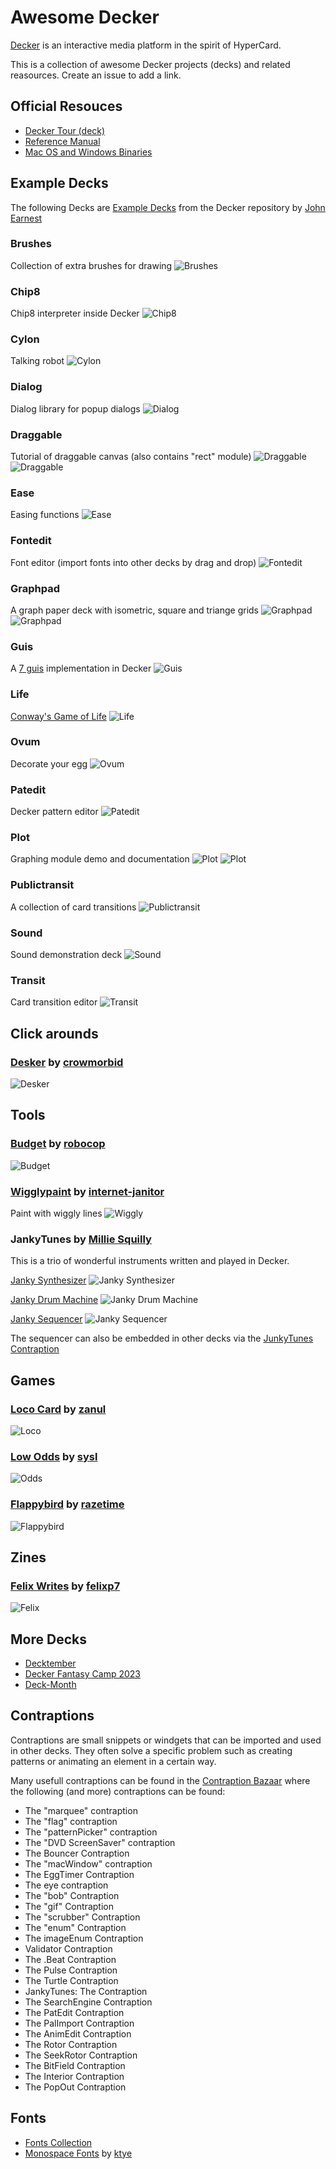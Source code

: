 # Awesome Decker

[Decker](https://beyondloom.com/decker/index.html) is an interactive media platform in the spirit of HyperCard.

This is a collection of awesome Decker projects (decks) and related reasources. Create an issue to add a link.

## Official Resouces
- [Decker Tour (deck)](https://beyondloom.com/decker/tour.html)
- [Reference Manual](https://beyondloom.com/decker/decker.html)
- [Mac OS and Windows Binaries](https://internet-janitor.itch.io/decker)

## Example Decks
The following Decks are [Example Decks](https://github.com/JohnEarnest/Decker/tree/main/examples/decks) from the Decker repository by [John Earnest](https://github.com/JohnEarnest)

### Brushes
Collection of extra brushes for drawing
![Brushes](images/brushes.png)

### Chip8
Chip8 interpreter inside Decker
![Chip8](images/chip8.png)

### Cylon
Talking robot
![Cylon](images/cylon.png)

### Dialog
Dialog library for popup dialogs
![Dialog](images/dialog.png)

### Draggable
Tutorial of draggable canvas (also contains "rect" module)
![Draggable](images/draggable.png)
![Draggable](images/draggable-2.png)

### Ease
Easing functions
![Ease](images/ease.png)

### Fontedit
Font editor (import fonts into other decks by drag and drop)
![Fontedit](images/fontedit.png)

### Graphpad
A graph paper deck with isometric, square and triange grids
![Graphpad](images/graphpad.png)
![Graphpad](images/graphpad-2.png)

### Guis
A [7 guis](https://7guis.github.io/7guis/) implementation in Decker
![Guis](images/guis.png)

### Life
[Conway's Game of Life](https://en.wikipedia.org/wiki/Conway%27s_Game_of_Life)
![Life](images/life.png)

### Ovum
Decorate your egg
![Ovum](images/ovum.png)

### Patedit
Decker pattern editor
![Patedit](images/patedit.png)

### Plot
Graphing module demo and documentation
![Plot](images/plot.png)
![Plot](images/plot-2.png)

### Publictransit
A collection of card transitions
![Publictransit](images/publictransit.png)

### Sound
Sound demonstration deck
![Sound](images/sound.png)

### Transit
Card transition editor
![Transit](images/transit.png)

## Click arounds

### [Desker](https://crowmorbid.itch.io/desker-deckmonth) by [crowmorbid](https://crowmorbid.itch.io/)
![Desker](images/desker.png)

## Tools
### [Budget](https://robocop.itch.io/budget-deck) by [robocop](https://robocop.itch.io/)
![Budget](images/budget.png)

### [Wigglypaint](https://internet-janitor.itch.io/wigglypaint) by [internet-janitor](https://internet-janitor.itch.io/)
Paint with wiggly lines
![Wiggly](images/wiggly.png)

### JankyTunes by [Millie Squilly](https://micpp.itch.io/)

This is a trio of wonderful instruments written and played in Decker.

[Janky Synthesizer](https://micpp.itch.io/janky-synthesizer)
![Janky Synthesizer](images/synth.png)

[Janky Drum Machine](https://micpp.itch.io/janky-drum-machine)
![Janky Drum Machine](images/drum.png)

[Janky Sequencer](https://micpp.itch.io/janky-sequencer)
![Janky Sequencer](images/sequencer.png)

The sequencer can also be embedded in other decks via the [JunkyTunes Contraption](https://micpp.itch.io/jankytunes-the-contraption)

## Games

### [Loco Card](https://zunil.itch.io/loco-card) by [zanul](https://zunil.itch.io)
![Loco](images/loco.png)

### [Low Odds](https://sysl.itch.io/low-odds-pretend-scratch-card-game) by [sysl](https://sysl.itch.io/)
![Odds](images/odds.png)

### [Flappybird](https://github.com/razetime/decks) by [razetime](https://github.com/razetime) 
![Flappybird](images/flappybird.png)

## Zines

### [Felix Writes](https://felix.plesoianu.ro/sci-fi/zine.html) by [felixp7](https://github.com/felixp7)

![Felix](images/felix.png)

## More Decks
- [Decktember](https://itch.io/jam/decktember/entries)
- [Decker Fantasy Camp 2023](https://itch.io/jam/decker-fantasy-camp-2023/entries)
- [Deck-Month](https://itch.io/jam/deck-month/entries)

## Contraptions

Contraptions are small snippets or windgets that can be imported and used in other decks. They often solve a specific problem such as creating patterns or animating an element in a certain way.

Many usefull contraptions can be found in the [Contraption Bazaar](https://itch.io/t/2690007/the-contraption-bazaar) where the following (and more) contraptions can be found:
- The "marquee" contraption
- The "flag" contraption
- The "patternPicker" contraption
- The "DVD ScreenSaver" contraption
- The Bouncer Contraption
- The "macWindow" contraption
- The EggTimer Contraption
- The eye contraption
- The "bob" Contraption
- The "gif" Contraption
- The "scrubber" Contraption
- The "enum" Contraption
- The imageEnum Contraption
- Validator Contraption
- The .Beat Contraption
- The Pulse Contraption
- The Turtle Contraption
- JankyTunes: The Contraption
- The SearchEngine Contraption
- The PatEdit Contraption
- The PalImport Contraption
- The AnimEdit Contraption
- The Rotor Contraption
- The SeekRotor Contraption
- The BitField Contraption
- The Interior Contraption
- The PopOut Contraption


## Fonts
- [Fonts Collection](https://github.com/1jss/decker-fonts)
- [Monospace Fonts](https://github.com/ktye/i/blob/master/_/i2/kui/f/fonts.deck) by [ktye](https://github.com/ktye)